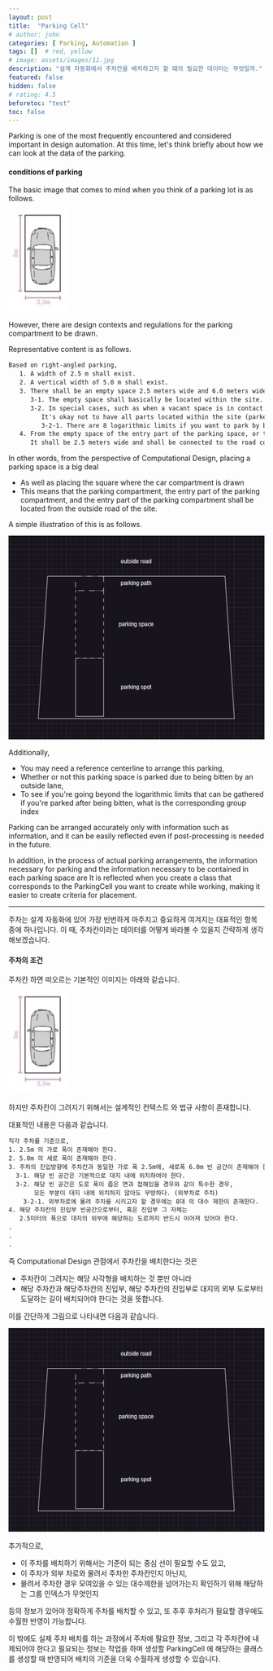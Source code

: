 ```yaml
---
layout: post
title:  "Parking Cell"
# author: john
categories: [ Parking, Automation ]
tags: []  # red, yellow
# image: assets/images/11.jpg
description: "설계 자동화에서 주차칸을 배치하고자 할 떄의 필요한 데이터는 무엇일까."
featured: false
hidden: false
# rating: 4.5
beforetoc: "test"
toc: false
---
```

Parking is one of the most frequently encountered and considered important in design automation.
At this time, let's think briefly about how we can look at the data of the parking.

#### conditions of parking

The basic image that comes to mind when you think of a parking lot is as follows.

<img src="/assets/images/parking_cell.png" alt="Parking Cell" height="200"/>

However, there are design contexts and regulations for the parking compartment to be drawn.

Representative content is as follows.

```html
Based on right-angled parking,
   1. A width of 2.5 m shall exist.
   2. A vertical width of 5.0 m shall exist.
   3. There shall be an empty space 2.5 meters wide and 6.0 meters wide, which is the same as the parking compartment, in the entry direction of the parking.
      3-1. The empty space shall basically be located within the site.
      3-2. In special cases, such as when a vacant space is in contact with a narrow road surface,
         It's okay not to have all parts located within the site (parked by outside car)
         3-2-1. There are 8 logarithmic limits if you want to park by being bitten by an external lane.
   4. From the empty space of the entry part of the parking space, or the entry part itself
      It shall be 2.5 meters wide and shall be connected to the road corresponding to the outside of the site.
```

In other words, from the perspective of Computational Design, placing a parking space is a big deal
- As well as placing the square where the car compartment is drawn
- This means that the parking compartment, the entry part of the parking compartment, and the entry part of the parking compartment shall be located from the outside road of the site.

A simple illustration of this is as follows.

<img src="/assets/images/parking_simple_diagram.png" alt="Parking Cell" height="400"/>

Additionally,
- You may need a reference centerline to arrange this parking,
- Whether or not this parking space is parked due to being bitten by an outside lane,
- To see if you're going beyond the logarithmic limits that can be gathered if you're parked after being bitten, what is the corresponding group index

Parking can be arranged accurately only with information such as information, and it can be easily reflected even if post-processing is needed in the future.

In addition, in the process of actual parking arrangements, the information necessary for parking and the information necessary to be contained in each parking space are
It is reflected when you create a class that corresponds to the ParkingCell you want to create while working, making it easier to create criteria for placement.

-------------------------------------------

주차는 설계 자동화에 있어 가장 빈번하게 마주치고 중요하게 여겨지는 대표적인 항목 중에 하나입니다.
이 때, 주차칸이라는 데이터를 어떻게 바라볼 수 있을지 간략하게 생각해보겠습니다.

#### 주차의 조건

주차칸 하면 떠오르는 기본적인 이미지는 아래와 같습니다.

<img src="/assets/images/parking_cell.png" alt="Parking Cell" height="200"/>

하지만 주차칸이 그려지기 위해서는 설계적인 컨텍스트 와 법규 사항이 존재합니다.

대표적인 내용은 다음과 같습니다.

```html
직각 주차를 기준으로,
1. 2.5m 의 가로 폭이 존재해야 한다.
2. 5.0m 의 세로 폭이 존재해야 한다.
3. 주차의 진입방향에 주차칸과 동일한 가로 폭 2.5m에, 세로폭 6.0m 빈 공간이 존재해야 한다.
  3-1. 해당 빈 공간은 기본적으로 대지 내에 위치하여야 한다.
  3-2. 해당 빈 공간은 도로 폭이 좁은 면과 접해있을 경우와 같이 특수한 경우,
       모든 부분이 대지 내에 위치하지 않아도 무방하다. (외부차로 주차)
    3-2-1. 외부차로에 물려 주차를 시키고자 할 경우에는 8대 의 대수 제한이 존재한다.
4. 해당 주차칸의 진입부 빈공간으로부터, 혹은 진입부 그 자체는
   2.5미터의 폭으로 대지의 외부에 해당하는 도로까지 반드시 이어져 있어야 한다.
.
.
.
```

즉 Computational Design 관점에서 주차칸을 배치한다는 것은
- 주차칸이 그려지는 해당 사각형을 배치하는 것 뿐만 아니라
- 해당 주차칸과 해당주차칸의 진입부, 해당 주차칸의 진입부로 대지의 외부 도로부터 도달하는 길이 배치되어야 한다는 것을 뜻합니다.

이를 간단하게 그림으로 나타내면 다음과 같습니다.

<img src="/assets/images/parking_simple_diagram.png" alt="Parking Cell" height="400"/>

추가적으로,
- 이 주차를 배치하기 위해서는 기준이 되는 중심 선이 필요할 수도 있고,
- 이 주차가 외부 차로와 물려서 주차한 주차칸인지 아닌지,
- 물려서 주차한 경우 모여있을 수 있는 대수제한을 넘어가는지 확인하기 위해 해당하는 그룹 인덱스가 무엇인지

등의 정보가 있어야 정확하게 주차를 배치할 수 있고, 또 추후 후처리가 필요할 경우에도 수월한 반영이 가능합니다.

이 밖에도 실제 주차 배치를 하는 과정에서 주차에 필요한 정보, 그리고 각 주차칸에 내제되어야 한다고 필요되는 정보는
작업을 하며 생성할 ParkingCell 에 해당하는 클래스를 생성할 때 반영되어 배치의 기준을 더욱 수월하게 생성할 수 있습니다.
